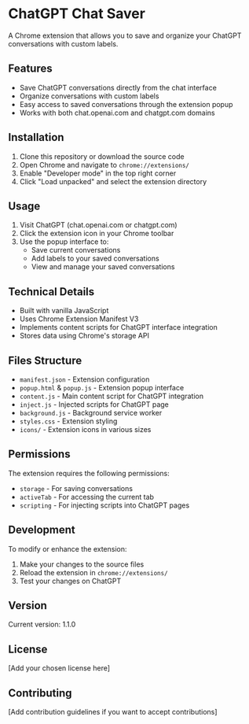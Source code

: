 # ChatGPT Chat Saver

A Chrome extension that allows you to save and organize your ChatGPT conversations with custom labels.

## Features

- Save ChatGPT conversations directly from the chat interface
- Organize conversations with custom labels
- Easy access to saved conversations through the extension popup
- Works with both chat.openai.com and chatgpt.com domains

## Installation

1. Clone this repository or download the source code
2. Open Chrome and navigate to `chrome://extensions/`
3. Enable "Developer mode" in the top right corner
4. Click "Load unpacked" and select the extension directory

## Usage

1. Visit ChatGPT (chat.openai.com or chatgpt.com)
2. Click the extension icon in your Chrome toolbar
3. Use the popup interface to:
   - Save current conversations
   - Add labels to your saved conversations
   - View and manage your saved conversations

## Technical Details

- Built with vanilla JavaScript
- Uses Chrome Extension Manifest V3
- Implements content scripts for ChatGPT interface integration
- Stores data using Chrome's storage API

## Files Structure

- `manifest.json` - Extension configuration
- `popup.html` & `popup.js` - Extension popup interface
- `content.js` - Main content script for ChatGPT integration
- `inject.js` - Injected scripts for ChatGPT page
- `background.js` - Background service worker
- `styles.css` - Extension styling
- `icons/` - Extension icons in various sizes

## Permissions

The extension requires the following permissions:
- `storage` - For saving conversations
- `activeTab` - For accessing the current tab
- `scripting` - For injecting scripts into ChatGPT pages

## Development

To modify or enhance the extension:

1. Make your changes to the source files
2. Reload the extension in `chrome://extensions/`
3. Test your changes on ChatGPT

## Version

Current version: 1.1.0

## License

[Add your chosen license here]

## Contributing

[Add contribution guidelines if you want to accept contributions]
